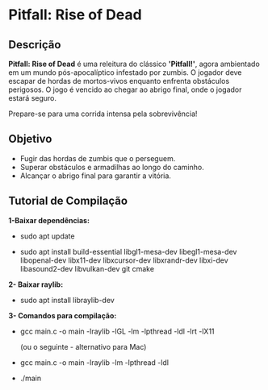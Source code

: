 # Pitfall: Rise of Dead

## Descrição

**Pitfall: Rise of Dead** é uma releitura do clássico **'Pitfall!'**, agora ambientado em um mundo pós-apocalíptico infestado por zumbis. O jogador deve escapar de hordas de mortos-vivos enquanto enfrenta obstáculos perigosos. O jogo é vencido ao chegar ao abrigo final, onde o jogador estará seguro.

Prepare-se para uma corrida intensa pela sobrevivência!

## Objetivo

- Fugir das hordas de zumbis que o perseguem.
- Superar obstáculos e armadilhas ao longo do caminho.
- Alcançar o abrigo final para garantir a vitória.

## **Tutorial de Compilação**

**1-Baixar dependências:**

- sudo apt update

- sudo apt install build-essential libgl1-mesa-dev libegl1-mesa-dev libopenal-dev libx11-dev libxcursor-dev libxrandr-dev libxi-dev libasound2-dev libvulkan-dev git cmake

**2- Baixar raylib:** 

- sudo apt install libraylib-dev

**3- Comandos para compilação:** 

- gcc main.c -o main -lraylib -lGL -lm -lpthread -ldl -lrt -lX11

  (ou o seguinte - alternativo para Mac)
- gcc main.c -o main -lraylib -lm -lpthread -ldl 

- ./main
